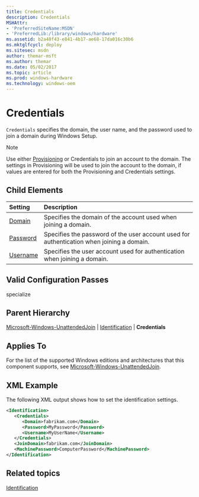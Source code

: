 ```yaml
---
title: Credentials
description: Credentials
MSHAttr:
- 'PreferredSiteName:MSDN'
- 'PreferredLib:/library/windows/hardware'
ms.assetid: b2a48f43-e841-4b17-ae68-17da016c30b6
ms.mktglfcycl: deploy
ms.sitesec: msdn
author: themar-msft
ms.author: themar
ms.date: 05/02/2017
ms.topic: article
ms.prod: windows-hardware
ms.technology: windows-oem
---
```

# Credentials

`Credentials` specifies the domain, the user name, and the password used to join a domain during Windows Setup.

> [!Note]
> Use either [Provisioning](microsoft-windows-unattendedjoin-identification-provisioning.md) or Credentials to join an account to the domain. The settings in Provisioning will be used to join the account to the domain, if values are entered for both the Provisioning and Credentials settings.

## Child Elements

| Setting                 | Description                                                                           |
|:------------------------|:--------------------------------------------------------------------------------------|
| [Domain](microsoft-windows-unattendedjoin-identification-credentials-domain.md) | Specifies the domain of the account used when joining a domain. |
| [Password](microsoft-windows-unattendedjoin-identification-credentials-password.md) | Specifies the password of the user account used for authentication when joining a domain. |
| [Username](microsoft-windows-unattendedjoin-identification-credentials-username.md) | Specifies the user account used for authentication when joining a domain. |

## Valid Configuration Passes

specialize

## Parent Hierarchy

[Microsoft-Windows-UnattendedJoin](microsoft-windows-unattendedjoin.md) | [Identification](microsoft-windows-unattendedjoin-identification.md) | **Credentials**

## Applies To

For the list of the supported Windows editions and architectures that this component supports, see [Microsoft-Windows-UnattendedJoin](microsoft-windows-unattendedjoin.md).

## XML Example

The following XML output shows how to set the identification settings.

```XML
<Identification>
   <Credentials>
      <Domain>fabrikam.com</Domain>
      <Password>MyPassword</Password>
      <Username>MyUserName</Username>
   </Credentials>
   <JoinDomain>fabrikam.com</JoinDomain>
   <MachinePassword>ComputerPassword</MachinePassword>
</Identification>
```

## Related topics

[Identification](microsoft-windows-unattendedjoin-identification.md)
